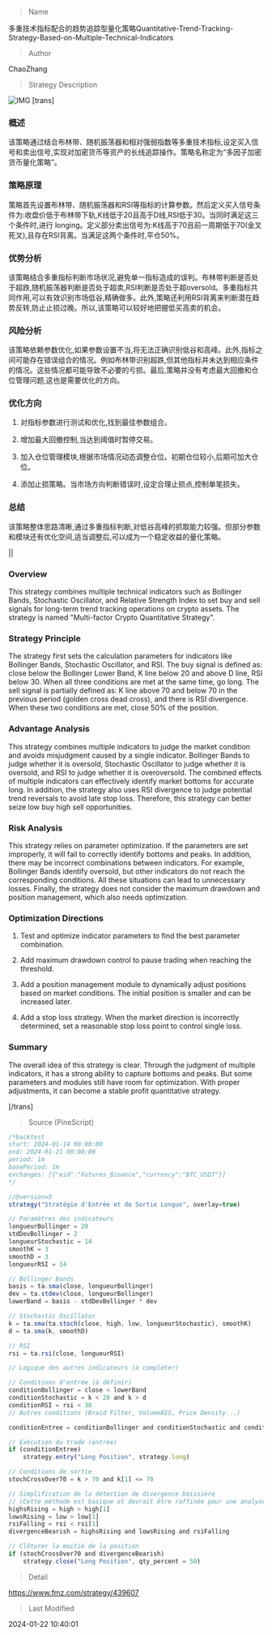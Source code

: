 
> Name

多重技术指标配合的趋势追踪型量化策略Quantitative-Trend-Tracking-Strategy-Based-on-Multiple-Technical-Indicators

> Author

ChaoZhang

> Strategy Description

![IMG](https://www.fmz.com/upload/asset/13b8b28c632b2cafe88.png)
 [trans]
### 概述

该策略通过结合布林带、随机振荡器和相对强弱指数等多重技术指标,设定买入信号和卖出信号,实现对加密货币等资产的长线追踪操作。策略名称定为“多因子加密货币量化策略”。

### 策略原理   

策略首先设置布林带、随机振荡器和RSI等指标的计算参数。然后定义买入信号条件为:收盘价低于布林带下轨,K线低于20且高于D线,RSI低于30。当同时满足这三个条件时,进行 longing。定义部分卖出信号为:K线高于70且前一周期低于70(金叉死叉),且存在RSI背离。当满足这两个条件时,平仓50%。

### 优势分析

该策略结合多重指标判断市场状况,避免单一指标造成的误判。布林带判断是否处于超跌,随机振荡器判断是否处于超卖,RSI判断是否处于超oversold。多重指标共同作用,可以有效识别市场低谷,精确做多。此外,策略还利用RSI背离来判断潜在趋势反转,防止止损过晚。所以,该策略可以较好地把握低买高卖的机会。

### 风险分析  

该策略依赖参数优化,如果参数设置不当,将无法正确识别低谷和高峰。此外,指标之间可能存在错误组合的情况。例如布林带识别超跌,但其他指标并未达到相应条件的情况。这些情况都可能导致不必要的亏损。最后,策略并没有考虑最大回撤和仓位管理问题,这也是需要优化的方向。

### 优化方向  

1. 对指标参数进行测试和优化,找到最佳参数组合。

2. 增加最大回撤控制,当达到阈值时暂停交易。

3. 加入仓位管理模块,根据市场情况动态调整仓位。初期仓位较小,后期可加大仓位。

4. 添加止损策略。当市场方向判断错误时,设定合理止损点,控制单笔损失。


### 总结  

该策略整体思路清晰,通过多重指标判断,对低谷高峰的抓取能力较强。但部分参数和模块还有优化空间,适当调整后,可以成为一个稳定收益的量化策略。

||

### Overview  

This strategy combines multiple technical indicators such as Bollinger Bands, Stochastic Oscillator, and Relative Strength Index to set buy and sell signals for long-term trend tracking operations on crypto assets. The strategy is named "Multi-factor Crypto Quantitative Strategy".  

### Strategy Principle    

The strategy first sets the calculation parameters for indicators like Bollinger Bands, Stochastic Oscillator, and RSI. The buy signal is defined as: close below the Bollinger Lower Band, K line below 20 and above D line, RSI below 30. When all three conditions are met at the same time, go long. The sell signal is partially defined as: K line above 70 and below 70 in the previous period (golden cross dead cross), and there is RSI divergence. When these two conditions are met, close 50% of the position.

### Advantage Analysis   

This strategy combines multiple indicators to judge the market condition and avoids misjudgment caused by a single indicator. Bollinger Bands to judge whether it is oversold, Stochastic Oscillator to judge whether it is oversold, and RSI to judge whether it is overoversold. The combined effects of multiple indicators can effectively identify market bottoms for accurate long. In addition, the strategy also uses RSI divergence to judge potential trend reversals to avoid late stop loss. Therefore, this strategy can better seize low buy high sell opportunities.  

### Risk Analysis   

This strategy relies on parameter optimization. If the parameters are set improperly, it will fail to correctly identify bottoms and peaks. In addition, there may be incorrect combinations between indicators. For example, Bollinger Bands identify oversold, but other indicators do not reach the corresponding conditions. All these situations can lead to unnecessary losses. Finally, the strategy does not consider the maximum drawdown and position management, which also needs optimization.

### Optimization Directions   

1. Test and optimize indicator parameters to find the best parameter combination.  

2. Add maximum drawdown control to pause trading when reaching the threshold.   

3. Add a position management module to dynamically adjust positions based on market conditions. The initial position is smaller and can be increased later.  

4. Add a stop loss strategy. When the market direction is incorrectly determined, set a reasonable stop loss point to control single loss.


### Summary   

The overall idea of this strategy is clear. Through the judgment of multiple indicators, it has a strong ability to capture bottoms and peaks. But some parameters and modules still have room for optimization. With proper adjustments, it can become a stable profit quantitative strategy.

[/trans]



> Source (PineScript)

``` javascript
/*backtest
start: 2024-01-14 00:00:00
end: 2024-01-21 00:00:00
period: 1m
basePeriod: 1m
exchanges: [{"eid":"Futures_Binance","currency":"BTC_USDT"}]
*/

//@version=5
strategy("Stratégie d'Entrée et de Sortie Longue", overlay=true)

// Paramètres des indicateurs
longueurBollinger = 20
stdDevBollinger = 2
longueurStochastic = 14
smoothK = 3
smoothD = 3
longueurRSI = 14

// Bollinger Bands
basis = ta.sma(close, longueurBollinger)
dev = ta.stdev(close, longueurBollinger)
lowerBand = basis - stdDevBollinger * dev

// Stochastic Oscillator
k = ta.sma(ta.stoch(close, high, low, longueurStochastic), smoothK)
d = ta.sma(k, smoothD)

// RSI
rsi = ta.rsi(close, longueurRSI)

// Logique des autres indicateurs (à compléter)

// Conditions d'entrée (à définir)
conditionBollinger = close < lowerBand
conditionStochastic = k < 20 and k > d
conditionRSI = rsi < 30
// Autres conditions (Braid Filter, VolumeBIS, Price Density...)

conditionEntree = conditionBollinger and conditionStochastic and conditionRSI // et autres conditions

// Exécution du trade (entrée)
if (conditionEntree)
    strategy.entry("Long Position", strategy.long)

// Conditions de sortie
stochCrossOver70 = k > 70 and k[1] <= 70

// Simplification de la détection de divergence baissière
// (Cette méthode est basique et devrait être raffinée pour une analyse précise)
highsRising = high > high[1]
lowsRising = low > low[1]
rsiFalling = rsi < rsi[1]
divergenceBearish = highsRising and lowsRising and rsiFalling

// Clôturer la moitié de la position
if (stochCrossOver70 and divergenceBearish)
    strategy.close("Long Position", qty_percent = 50)

```

> Detail

https://www.fmz.com/strategy/439607

> Last Modified

2024-01-22 10:40:01
